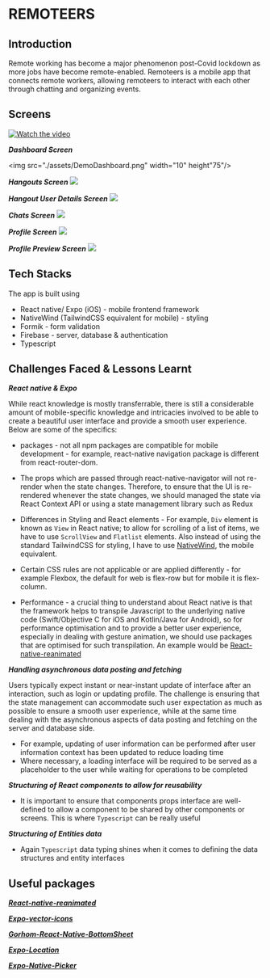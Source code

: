 # REMOTEERS

## Introduction
Remote working has become a major phenomenon post-Covid lockdown as more jobs have become remote-enabled. Remoteers is a mobile app that connects remote workers, allowing remoteers to interact with each other through chatting and organizing events. 

## Screens

[![Watch the video](https://img.youtube.com/vi/JZAlGMGUTpE/maxresdefault.jpg)](https://youtu.be/JZAlGMGUTpE)

***Dashboard Screen***

<img src="./assets/DemoDashboard.png" width="10" height"75"/>

***Hangouts Screen***
<img src="./assets/DemoHangouts.png"/>

***Hangout User Details Screen***
<img src="./assets/DemoUserDetails.png"/>

***Chats Screen***
<img src="./assets/DemoChats.png"/>

***Profile Screen***
<img src="./assets/DemoProfile.png"/>

***Profile Preview Screen***
<img src="./assets/DemoPreview.png"/>
## Tech Stacks
The app is built using 
* React native/ Expo (iOS) - mobile frontend framework
* NativeWind (TailwindCSS equivalent for mobile) - styling
* Formik - form validation
* Firebase - server, database & authentication
* Typescript

## Challenges Faced & Lessons Learnt

***React native & Expo***
  
  While react knowledge is mostly transferrable, there is still a considerable amount of mobile-specific knowledge and intricacies involved to be able to create a beautiful user interface and provide a smooth user experience. Below are some of the specifics:

  * packages - not all npm packages are compatible for mobile development - for example, react-native navigation package is different from react-router-dom.

  * The props which are passed through react-native-navigator will not re-render when the state changes. Therefore, to ensure that the UI is re-rendered whenever the state changes, we should managed the state via React Context API or using a state management library such as Redux
  
  * Differences in Styling and React elements - For example, ``Div`` element is known as ``View`` in React native; to allow for scrolling of a list of items, we have to use ``ScrollView`` and ``Flatlist`` elements. Also instead of using the standard TailwindCSS for styling, I have to use [NativeWind](https://www.nativewind.dev/), the mobile equivalent.
  
  * Certain CSS rules are not applicable or are applied differently - for example Flexbox, the default for web is flex-row but for mobile it is flex-column.

  * Performance - a crucial thing to understand about React native is that the framework helps to transpile Javascript to the underlying native code (Swift/Objective C for iOS and Kotlin/Java for Android), so for performance optimisation and to provide a better user experience, especially in dealing with gesture animation, we should use packages that are optimised for such transpilation. An example would be [React-native-reanimated](https://docs.swmansion.com/react-native-reanimated/)

***Handling asynchronous data posting and fetching***
  
  Users typically expect instant or near-instant update of interface after an interaction, such as login or updating profile. The challenge is ensuring that the state management can accommodate such user expectation as much as possible to ensure a smooth user experience, while at the same time dealing with the asynchronous aspects of data posting and fetching on the server and database side. 
  * For example, updating of user information can be performed after user information context has been updated to reduce loading time
  * Where necessary, a loading interface will be required to be served as a placeholder to the user while waiting for operations to be completed

***Structuring of React components to allow for reusability***
  
  * It is important to ensure that components props interface are well-defined to allow a component to be shared by other components or screens. This is where ``Typescript`` can be really useful

***Structuring of Entities data***
  
  * Again ``Typescript`` data typing shines when it comes to defining the data structures and entity interfaces

## Useful packages

***[React-native-reanimated](https://docs.swmansion.com/react-native-reanimated/)***

***[Expo-vector-icons](https://icons.expo.fyi/)***

***[Gorhom-React-Native-BottomSheet](https://github.com/gorhom/react-native-bottom-sheet)***

***[Expo-Location](https://docs.expo.dev/versions/latest/sdk/location/)***

***[Expo-Native-Picker](https://docs.expo.dev/versions/latest/sdk/picker/)***


